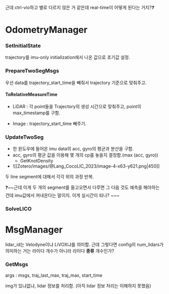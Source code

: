 근데 ctrl-vio하고 별로 다르지 않은 거 같은데 real-time이 어떻게 된다는 거지?❓️
# OdometryManager
### SetInitialState
trajectory를 imu-only initialization에서 나온 값으로 초기값 설정.

### PrepareTwoSegMsgs
우선 data를 trajectory_start_time을 빼줘서 trajectory 기준으로 맞춰주고.

#### ToRelativeMeasureTime
- LiDAR : 각 point들을 Trajectory의 생성 시간으로 맞춰주고, point의 max_timestamp를 구함.

- Image :  trajectory_start_time 빼주기.

### UpdateTwoSeg
- 한 윈도우에 들어온 imu data의 acc, gyro의 평균과 분산을 구함.
- acc, gyro의 평균 값을 이용해 몇 개의 cp를 놓을지 결정함.(max (acc, gyro))
	- GetKnotDensity
-  ![[Zotero/images/@Lang_CocoLIC_2023/image-4-x63-y621.png|450]]

두 line segment에 대해서 각각 위의 과정 반복.

❓️~~근데 이게 두 개의 segment를 들고오면서 다루면 그 다음 것도 예측을 해야하는 건데 imu값에서 꺼내온다는 말이지. 이게 실시간이 되나? ~~~ 


### SolveLICO


# MsgManager
lidar_id는 Velodyne이냐 LiVOX냐를 의미함. 근데 그렇다면 config의 num_lidars가 의미하는 거는 라이다 개수가 아니라 라이다 **종류** 개수인가?
### GetMsgs
args : msgs, traj_last_max, traj_max, start_time




img가 있냐없냐, lidar 정보를 처리함. (아직 lidar 정보 처리는 이해하지 못했음)

#

